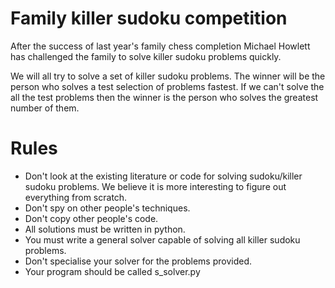 Family killer sudoku competition
================================

After the success of last year's family chess completion 
Michael Howlett has challenged the family to solve killer sudoku 
problems quickly.

We will all try to solve a set of killer sudoku problems. 
The winner will be the person who solves a test selection of problems 
fastest. If we can't solve the all the test problems then the winner 
is the person who solves the greatest number of them.

Rules
=====
- Don't look at the existing literature or code for solving sudoku/killer sudoku problems. We believe it is more interesting to figure out everything from scratch.
- Don't spy on other people's techniques.
- Don't copy other people's code.
- All solutions must be written in python.
- You must write a general solver capable of solving all killer sudoku problems. 
- Don't specialise your solver for the problems provided.
- Your program should be called <your name>s_solver.py